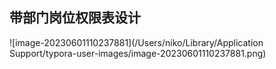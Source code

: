 ## 带部门岗位权限表设计

![image-20230601110237881](/Users/niko/Library/Application Support/typora-user-images/image-20230601110237881.png)







